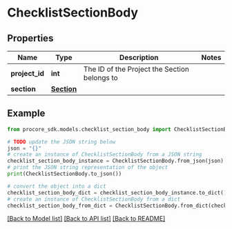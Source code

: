 # ChecklistSectionBody


## Properties

Name | Type | Description | Notes
------------ | ------------- | ------------- | -------------
**project_id** | **int** | The ID of the Project the Section belongs to | 
**section** | [**Section**](Section.md) |  | 

## Example

```python
from procore_sdk.models.checklist_section_body import ChecklistSectionBody

# TODO update the JSON string below
json = "{}"
# create an instance of ChecklistSectionBody from a JSON string
checklist_section_body_instance = ChecklistSectionBody.from_json(json)
# print the JSON string representation of the object
print(ChecklistSectionBody.to_json())

# convert the object into a dict
checklist_section_body_dict = checklist_section_body_instance.to_dict()
# create an instance of ChecklistSectionBody from a dict
checklist_section_body_from_dict = ChecklistSectionBody.from_dict(checklist_section_body_dict)
```
[[Back to Model list]](../README.md#documentation-for-models) [[Back to API list]](../README.md#documentation-for-api-endpoints) [[Back to README]](../README.md)


